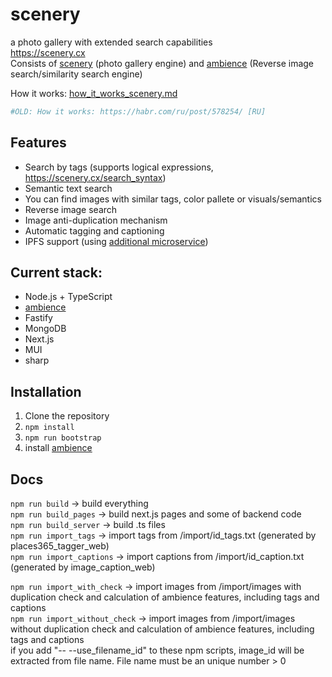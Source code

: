 # scenery
a photo gallery with extended search capabilities <br>
https://scenery.cx <br>
Consists of [scenery](https://github.com/qwertyforce/scenery/) (photo gallery engine) and [ambience](https://github.com/qwertyforce/ambience/) (Reverse image search/similarity search engine) <br>

How it works: [how_it_works_scenery.md](https://github.com/qwertyforce/scenery/blob/master/how_it_works_scenery.md)
```python 
#OLD: How it works: https://habr.com/ru/post/578254/ [RU]
```
## Features <br>

- Search by tags (supports logical expressions, https://scenery.cx/search_syntax)
- Semantic text search  
- You can find images with similar tags, color pallete or visuals/semantics <br>
- Reverse image search <br>
- Image anti-duplication mechanism <br>
- Automatic tagging and captioning
- IPFS support (using [additional microservice](https://github.com/qwertyforce/crud_file_server))

## Current stack:
- Node.js + TypeScript
- [ambience](https://github.com/qwertyforce/ambience)
- Fastify
- MongoDB
- Next.js
- MUI
- sharp

## Installation  
1. Clone the repository
2. ```npm install```
3. ```npm run bootstrap```
4. install [ambience](https://github.com/qwertyforce/ambience)

## Docs
```npm run build``` -> build everything  
```npm run build_pages``` -> build next.js pages and some of backend code  
```npm run build_server``` -> build .ts files  
```npm run import_tags``` -> import tags from /import/id_tags.txt  (generated by places365_tagger_web)  
```npm run import_captions``` -> import captions from /import/id_caption.txt   (generated by image_caption_web)  
     
```npm run import_with_check``` -> import images from /import/images with duplication check and calculation of ambience features, including tags and captions  
```npm run import_without_check``` -> import images from /import/images without duplication check and calculation of ambience features, including tags and captions   
if you add "-- --use_filename_id" to these npm scripts, image_id will be extracted from file name. File name must be an unique number > 0  
  
